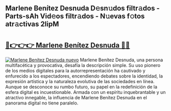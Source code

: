 ## Marlene Benítez Desnuda D𝚎sn𝚞dos filtr𝚊dos - Parts-sAh Vid𝚎os filtr𝚊dos - N𝚞evas f𝚘tos atr𝚊ctivas 2lipM

# <h2><a href="http://mb4xgo.tromn.icu/?c=Marlene+Ben%c3%adtez+Desnuda">🔗👉👉👉 Marlene Benítez Desnuda 🔗🔗</a></h2>

[![Marlene Benítez Desnuda nuevo](https://i.imgur.com/pEAQMta.gif)](http://mb4xgo.tromn.icu/?c=Marlene+Ben%c3%adtez+Desnuda)
Marlene Benítez Desnuda, una persona multifacética y provocativa, desafía la descripción simple. Su uso pionero de los medios digitales para la autorrepresentación ha cautivado y enfurecido a los espectadores, encendiendo debates sobre la identidad, la expresión artística y la naturaleza evolutiva de las sociedades en línea. Aunque se desconoce su rumbo futuro, su papel en la redefinición de la esfera digital es incuestionable. Armada con un espíritu inquebrantable y un atractivo innegable, la influencia de Marlene Benítez Desnuda en el panorama digital no tiene paralelo.
